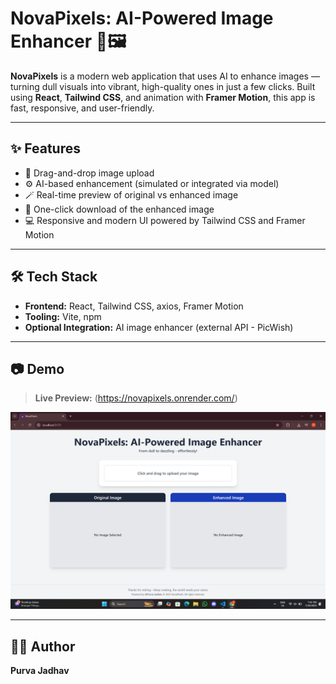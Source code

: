 # NovaPixels: AI-Powered Image Enhancer 🚀🖼️

**NovaPixels** is a modern web application that uses AI to enhance images — turning dull visuals into vibrant, high-quality ones in just a few clicks. Built using **React**, **Tailwind CSS**, and animation with **Framer Motion**, this app is fast, responsive, and user-friendly.

---

## ✨ Features

- 📸 Drag-and-drop image upload
- ⚙️ AI-based enhancement (simulated or integrated via model)
- 🪄 Real-time preview of original vs enhanced image
- 💾 One-click download of the enhanced image
- 💻 Responsive and modern UI powered by Tailwind CSS and Framer Motion

---

## 🛠️ Tech Stack

- **Frontend:** React, Tailwind CSS, axios, Framer Motion
- **Tooling:** Vite, npm
- **Optional Integration:** AI image enhancer (external API - PicWish)

---

## 📷 Demo

> **Live Preview:** (https://novapixels.onrender.com/)

![NovaPixels Demo Screenshot](./screenshot.png)

---

## 🙋‍♀️ Author 
**Purva Jadhav**